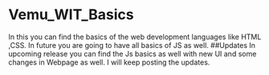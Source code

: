 # Vemu_WIT_Basics
In this you can find the basics of the web development languages like HTML ,CSS. 
In future you are going to have all basics of JS as well. 
##Updates 
In upcoming release you can find the Js basics as well with new UI and some changes in Webpage as well.
I will keep posting the updates.

